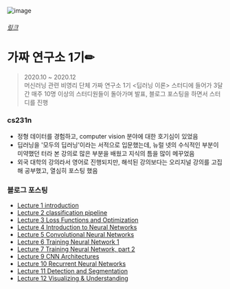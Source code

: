 ![image](https://user-images.githubusercontent.com/59557720/105404173-03ceb080-5c6d-11eb-8cc0-08f3668336be.png)
###### [링크](https://dacon.io/competitions/official/235551/overview/ "가짜 연구소(Pseudo Labs)  바로가기")
# 가짜 연구소 1기✏
> 2020.10 ~ 2020.12   
> 머신러닝 관련 비영리 단체 가짜 연구소 1기 <딥러닝 이론> 스터디에 들어가 3달간 매주 10명 이상의 스터디원들이 돌아가며 발표, 블로그 포스팅을 하면서 스터디를 진행
### cs231n
+ 정형 데이터를 경험하고, computer vision 분야에 대한 호기심이 있었음
+ 딥러닝을 '모두의 딥러닝'이라는 서적으로 입문했는데, 뉴럴 넷의 수식적인 부분이 미약했던 터라 본 강의로 많은 부분을 배웠고 지식의 틈을 많이 메꾸었음
+ 외국 대학의 강의라서 영어로 진행되지만, 해석된 강의보다는 오리지널 강의를 고집해 공부했고, 열심히 포스팅 했음
### 블로그 포스팅
+ [Lecture 1 introduction](https://inhovation97.tistory.com/18?category=848870 "introduction")
+ [Lecture 2 classification pipeline](https://inhovation97.tistory.com/19?category=848870 "classification pipeline")
+ [Lecture 3 Loss Functions and Optimization](https://inhovation97.tistory.com/20?category=848870 "Loss Functions and Optimization")
+ [Lecture 4 Introduction to Neural Networks](https://inhovation97.tistory.com/21?category=848870 "Introduction to Neural Networks")
+ [Lecture 5 Convolutional Neural Networks](https://inhovation97.tistory.com/22?category=848870 "Convolutional Neural Networks")
+ [Lecture 6 Training Neural Network 1](https://inhovation97.tistory.com/23?category=848870 "Training Neural Network 1")
+ [Lecture 7 Training Neural Network, part 2](https://inhovation97.tistory.com/24?category=848870 "Training Neural Network, part 2")
+ [Lecture 9 CNN Architectures](https://inhovation97.tistory.com/25?category=848870 "Recurrent Neural Networks")
+ [Lecture 10 Recurrent Neural Networks](https://inhovation97.tistory.com/26?category=848870 "Recurrent Neural Networks")
+ [Lecture 11 Detection and Segmentation](https://inhovation97.tistory.com/27?category=848870 "Detection and Segmentation")
+ [Lecture 12 Visualizing & Understanding](https://inhovation97.tistory.com/28?category=848870 "Visualizing & Understanding")
